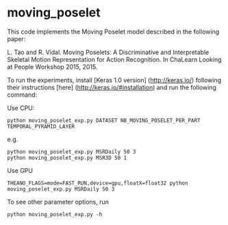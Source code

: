 # moving_poselet
This code implements the Moving Poselet model described in the following paper:

L. Tao and R. Vidal. 
Moving Poselets: A Discriminative and Interpretable Skeletal Motion Representation for Action Recognition.
In ChaLearn Looking at People Workshop 2015, 2015.

To run the experiments, install [Keras 1.0 version] (http://keras.io/) following their instructions [here] (http://keras.io/#installation) and run the following command:

Use CPU:
```
python moving_poselet_exp.py DATASET NB_MOVING_POSELET_PER_PART TEMPORAL_PYRAMID_LAYER
```
e.g. 
```
python moving_poselet_exp.py MSRDaily 50 3
python moving_poselet_exp.py MSR3D 50 1
```
Use GPU
```
THEANO_FLAGS=mode=FAST_RUN,device=gpu,floatX=float32 python moving_poselet_exp.py MSRDaily 50 3
```

To see other parameter options, run
```
python moving_poselet_exp.py -h 
```
